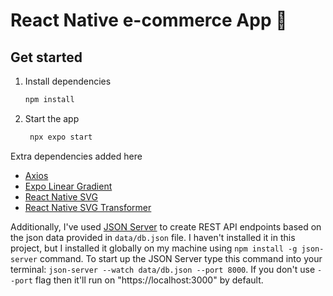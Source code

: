 # React Native e-commerce App 👋

## Get started

1. Install dependencies

   ```bash
   npm install
   ```

2. Start the app

   ```bash
    npx expo start
   ```

Extra dependencies added here

- [Axios](https://www.npmjs.com/package/axios)
- [Expo Linear Gradient](https://docs.expo.dev/versions/latest/sdk/linear-gradient/)
- [React Native SVG](https://github.com/software-mansion/react-native-svg#installation)
- [React Native SVG Transformer](https://github.com/kristerkari/react-native-svg-transformer#readme)

Additionally, I've used [JSON Server](https://github.com/typicode/json-server#readme) to create REST API endpoints based on the json data provided in `data/db.json` file. I haven't installed it in this project, but I installed it globally on my machine using `npm install -g json-server` command. To start up the JSON Server type this command into your terminal: `json-server --watch data/db.json --port 8000`. If you don't use `--port` flag then it'll run on "https://localhost:3000" by default.
